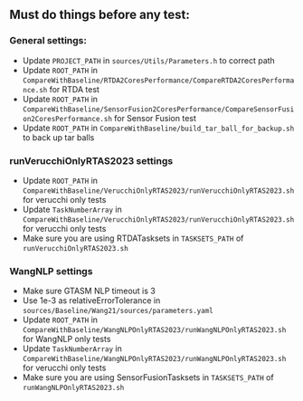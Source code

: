 ## Must do things before any test:
### General settings:
* Update `PROJECT_PATH` in `sources/Utils/Parameters.h` to correct path
* Update `ROOT_PATH` in `CompareWithBaseline/RTDA2CoresPerformance/CompareRTDA2CoresPerformance.sh` for RTDA test
* Update `ROOT_PATH` in `CompareWithBaseline/SensorFusion2CoresPerformance/CompareSensorFusion2CoresPerformance.sh` for Sensor Fusion test
* Update `ROOT_PATH` in `CompareWithBaseline/build_tar_ball_for_backup.sh` to back up tar balls

### runVerucchiOnlyRTAS2023 settings
* Update `ROOT_PATH` in `CompareWithBaseline/VerucchiOnlyRTAS2023/runVerucchiOnlyRTAS2023.sh` for verucchi only tests
* Update `TaskNumberArray` in `CompareWithBaseline/VerucchiOnlyRTAS2023/runVerucchiOnlyRTAS2023.sh` for verucchi only tests
* Make sure you are using RTDATasksets in `TASKSETS_PATH` of `runVerucchiOnlyRTAS2023.sh`

### WangNLP settings
* Make sure GTASM NLP timeout is 3
* Use 1e-3 as relativeErrorTolerance in `sources/Baseline/Wang21/sources/parameters.yaml`
* Update `ROOT_PATH` in `CompareWithBaseline/WangNLPOnlyRTAS2023/runWangNLPOnlyRTAS2023.sh` for WangNLP only tests
* Update `TaskNumberArray` in `CompareWithBaseline/WangNLPOnlyRTAS2023/runWangNLPOnlyRTAS2023.sh` for verucchi only tests
* Make sure you are using SensorFusionTasksets in `TASKSETS_PATH` of `runWangNLPOnlyRTAS2023.sh`